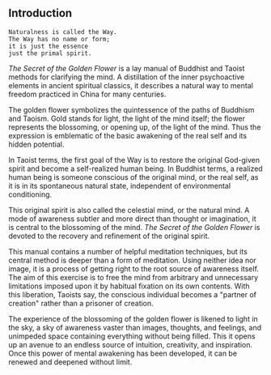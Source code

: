 ## Introduction

    Naturalness is called the Way.
    The Way has no name or form;
    it is just the essence
    just the primal spirit.

_The Secret of the Golden Flower_ is a lay manual of Buddhist and Taoist methods for clarifying the mind. A distillation of the inner psychoactive elements in ancient spiritual classics, it describes a natural way to mental freedom practiced in China for many centuries.

The golden flower symbolizes the quintessence of the paths of Buddhism and Taoism. Gold stands for light, the light of the mind itself; the flower represents the blossoming, or opening up, of the light of the mind. Thus the expression is emblematic of the basic awakening of the real self and its hidden potential.

In Taoist terms, the first goal of the Way is to restore the original God-given spirit and become a self-realized human being. In Buddhist terms, a realized human being is someone conscious of the original mind, or the real self, as it is in its spontaneous natural state, independent of environmental conditioning.

This original spirit is also called the celestial mind, or the natural mind. A mode of awareness subtler and more direct than thought or imagination, it is central to the blossoming of the mind. _The Secret of the Golden Flower_ is devoted to the recovery and refinement of the original spirit.

This manual contains a number of helpful meditation techniques, but its central method is deeper than a form of meditation. Using neither idea nor image, it is a process of getting right to the root source of awareness itself. The aim of this exercise is to free the mind from arbitrary and unnecessary limitations imposed upon it by habitual fixation on its own contents. With this liberation, Taoists say, the conscious individual becomes a "partner of creation" rather than a prisoner of creation.

The experience of the blossoming of the golden flower is likened to light in the sky, a sky of awareness vaster than images, thoughts, and feelings, and unimpeded space containing everything without being filled. This it opens up an avenue to an endless source of intuition, creativity, and inspiration. Once this power of mental awakening has been developed, it can be renewed and deepened without limit.
